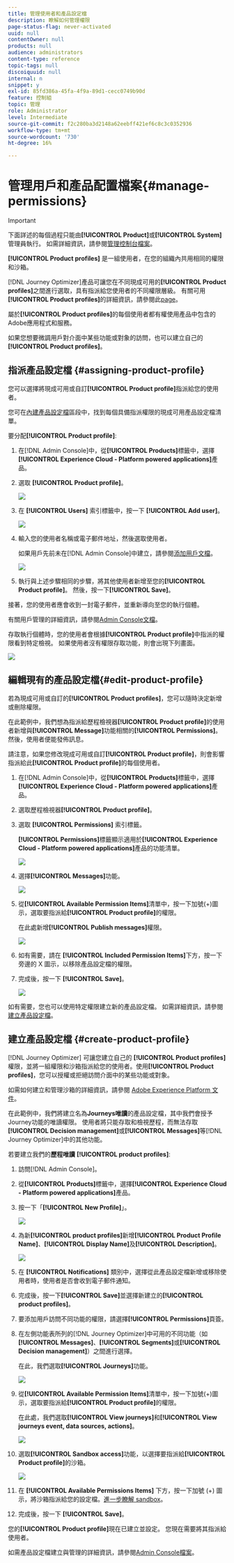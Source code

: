 ```yaml
---
title: 管理使用者和產品設定檔
description: 瞭解如何管理權限
page-status-flag: never-activated
uuid: null
contentOwner: null
products: null
audience: administrators
content-type: reference
topic-tags: null
discoiquuid: null
internal: n
snippet: y
exl-id: 85fd386a-45fa-4f9a-89d1-cecc0749b90d
feature: 控制組
topic: 管理
role: Administrator
level: Intermediate
source-git-commit: f2c280ba3d2148a62eebff421ef6c8c3c0352936
workflow-type: tm+mt
source-wordcount: '730'
ht-degree: 16%

---
```


# 管理用戶和產品配置檔案{#manage-permissions}

>[!IMPORTANT]
>
> 下面詳述的每個過程只能由&#x200B;**[!UICONTROL Product]**&#x200B;或&#x200B;**[!UICONTROL System]**&#x200B;管理員執行。 如需詳細資訊，請參閱[管理控制台檔案](https://helpx.adobe.com/enterprise/admin-guide.html/enterprise/using/admin-roles.ug.html)。

**[!UICONTROL Product profiles]** 是一組使用者，在您的組織內共用相同的權限和沙箱。

[!DNL Journey Optimizer]產品可讓您在不同現成可用的&#x200B;**[!UICONTROL Product profiles]**&#x200B;之間進行選取，具有指派給您使用者的不同權限層級。 有關可用&#x200B;**[!UICONTROL Product profiles]**&#x200B;的詳細資訊，請參閱此[page](ootb-product-profiles.md)。

屬於&#x200B;**[!UICONTROL Product profiles]**&#x200B;的每個使用者都有權使用產品中包含的Adobe應用程式和服務。

如果您想要微調用戶對介面中某些功能或對象的訪問，也可以建立自己的&#x200B;**[!UICONTROL Product profiles]**。

## 指派產品設定檔 {#assigning-product-profile}

您可以選擇將現成可用或自訂&#x200B;**[!UICONTROL Product profile]**&#x200B;指派給您的使用者。

您可在[內建產品設定檔](ootb-product-profiles.md)區段中，找到每個具備指派權限的現成可用產品設定檔清單。

要分配&#x200B;**[!UICONTROL Product profile]**:

1. 在[!DNL Admin Console]中，從&#x200B;**[!UICONTROL Products]**&#x200B;標籤中，選擇&#x200B;**[!UICONTROL Experience Cloud - Platform powered applications]**&#x200B;產品。

1. 選取 **[!UICONTROL Product profile]**。

   ![](../assets/access_control_2.png)

1. 在 **[!UICONTROL Users]** 索引標籤中，按一下 **[!UICONTROL Add user]**。

   ![](../assets/access_control_3.png)

1. 輸入您的使用者名稱或電子郵件地址，然後選取使用者。

   如果用戶先前未在[!DNL Admin Console]中建立，請參閱[添加用戶文檔](https://helpx.adobe.com/enterprise/admin-guide.html/enterprise/using/manage-users-individually.ug.html#add-users)。

   ![](../assets/access_control_4.png)

1. 執行與上述步驟相同的步驟，將其他使用者新增至您的&#x200B;**[!UICONTROL Product profile]**。 然後，按一下&#x200B;**[!UICONTROL Save]**。

接著，您的使用者應會收到一封電子郵件，並重新導向至您的執行個體。

有關用戶管理的詳細資訊，請參閱[Admin Console文檔](https://helpx.adobe.com/enterprise/admin-guide.html/enterprise/using/manage-users-individually.ug.html)。

存取執行個體時，您的使用者會根據&#x200B;**[!UICONTROL Product profile]**&#x200B;中指派的權限看到特定檢視。 如果使用者沒有權限存取功能，則會出現下列畫面。

![](../assets/access_control_1.png)

## 編輯現有的產品設定檔{#edit-product-profile}

若為現成可用或自訂的&#x200B;**[!UICONTROL Product profiles]**，您可以隨時決定新增或刪除權限。

在此範例中，我們想為指派給歷程檢視器&#x200B;**[!UICONTROL Product profile]**&#x200B;的使用者新增與&#x200B;**[!UICONTROL Message]**&#x200B;功能相關的&#x200B;**[!UICONTROL Permissions]**。 然後，使用者便能發佈訊息。

請注意，如果您修改現成可用或自訂&#x200B;**[!UICONTROL Product profile]**，則會影響指派給此&#x200B;**[!UICONTROL Product profile]**&#x200B;的每個使用者。

1. 在[!DNL Admin Console]中，從&#x200B;**[!UICONTROL Products]**&#x200B;標籤中，選擇&#x200B;**[!UICONTROL Experience Cloud - Platform powered applications]**&#x200B;產品。

1. 選取歷程檢視器&#x200B;**[!UICONTROL Product profile]**。

1. 選取 **[!UICONTROL Permissions]** 索引標籤。

   **[!UICONTROL Permissions]**&#x200B;標籤顯示適用於&#x200B;**[!UICONTROL Experience Cloud - Platform powered applications]**&#x200B;產品的功能清單。

   ![](../assets/access_control_5.png)

1. 選擇&#x200B;**[!UICONTROL Messages]**&#x200B;功能。

   ![](../assets/access_control_6.png)

1. 從&#x200B;**[!UICONTROL Available Permission Items]**&#x200B;清單中，按一下加號(+)圖示，選取要指派給&#x200B;**[!UICONTROL Product profile]**&#x200B;的權限。

   在此處新增&#x200B;**[!UICONTROL Publish messages]**&#x200B;權限。

   ![](../assets/access_control_7.png)

1. 如有需要，請在 **[!UICONTROL Included Permission Items]**&#x200B;下方，按一下旁邊的 X 圖示，以移除產品設定檔的權限。

1. 完成後，按一下 **[!UICONTROL Save]**。

   ![](../assets/access_control_8.png)

如有需要，您也可以使用特定權限建立新的產品設定檔。 如需詳細資訊，請參閱[建立產品設定檔](#create-product-profile)。

## 建立產品設定檔 {#create-product-profile}

[!DNL Journey Optimizer] 可讓您建立自己的 **[!UICONTROL Product profiles]** 權限，並將一組權限和沙箱指派給您的使用者。使用&#x200B;**[!UICONTROL Product profiles]**，您可以授權或拒絕訪問介面中的某些功能或對象。

如需如何建立和管理沙箱的詳細資訊，請參閱 [Adobe Experience Platform 文件](https://experienceleague.adobe.com/docs/experience-platform/sandbox/ui/user-guide.html?lang=zh-Hant)。

在此範例中，我們將建立名為&#x200B;**Journeys唯讀**&#x200B;的產品設定檔，其中我們會授予Journey功能的唯讀權限。 使用者將只能存取和檢視歷程，而無法存取&#x200B;**[!UICONTROL Decision management]**&#x200B;或&#x200B;**[!UICONTROL Messages]**&#x200B;等[!DNL Journey Optimizer]中的其他功能。

若要建立我們的&#x200B;**歷程唯讀** **[!UICONTROL product profiles]**:

1. 訪問[!DNL Admin Console]。

1. 從&#x200B;**[!UICONTROL Products]**&#x200B;標籤中，選擇&#x200B;**[!UICONTROL Experience Cloud - Platform powered applications]**&#x200B;產品。

1. 按一下「**[!UICONTROL New Profile]**」。

   ![](../assets/access_control_9.png)

1. 為新&#x200B;**[!UICONTROL product profiles]**&#x200B;新增&#x200B;**[!UICONTROL Product Profile Name]**、**[!UICONTROL Display Name]**&#x200B;及&#x200B;**[!UICONTROL Description]**。

   ![](../assets/access_control_10.png)

1. 在 **[!UICONTROL Notifications]** 類別中，選擇從此產品設定檔新增或移除使用者時，使用者是否會收到電子郵件通知。

1. 完成後，按一下&#x200B;**[!UICONTROL Save]**&#x200B;並選擇新建立的&#x200B;**[!UICONTROL product profiles]**。

1. 要添加用戶訪問不同功能的權限，請選擇&#x200B;**[!UICONTROL Permissions]**&#x200B;頁簽。

1. 在左側功能表所列的[!DNL Journey Optimizer]中可用的不同功能（如&#x200B;**[!UICONTROL Messages]**、**[!UICONTROL Segments]**&#x200B;或&#x200B;**[!UICONTROL Decision management]**）之間進行選擇。

   在此，我們選取&#x200B;**[!UICONTROL Journeys]**&#x200B;功能。

   ![](../assets/access_control_11.png)

1. 從&#x200B;**[!UICONTROL Available Permission Items]**&#x200B;清單中，按一下加號(+)圖示，選取要指派給&#x200B;**[!UICONTROL Product profile]**&#x200B;的權限。

   在此處，我們選取&#x200B;**[!UICONTROL View journeys]**&#x200B;和&#x200B;**[!UICONTROL View journeys event, data sources, actions]**。

   ![](../assets/access_control_12.png)

1. 選取&#x200B;**[!UICONTROL Sandbox access]**&#x200B;功能，以選擇要指派給&#x200B;**[!UICONTROL Product profile]**&#x200B;的沙箱。

   ![](../assets/access_control_13.png)

1. 在 **[!UICONTROL Available Permissions Items]** 下方，按一下加號 (+) 圖示，將沙箱指派給您的設定檔。[進一步瞭解 sandbox](https://experienceleague.adobe.com/docs/experience-platform/sandbox/home.html?lang=zh-Hant)。

1. 完成後，按一下 **[!UICONTROL Save]**。

您的&#x200B;**[!UICONTROL Product profile]**&#x200B;現在已建立並設定。 您現在需要將其指派給使用者。

如需產品設定檔建立與管理的詳細資訊，請參閱[Admin Console檔案](https://helpx.adobe.com/enterprise/admin-guide.html/enterprise/using/manage-product-profiles.ug.html)。
